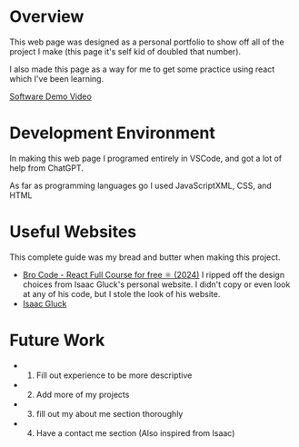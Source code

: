 # Overview

This web page was designed as a personal portfolio to show off all of the project I make (this page it's self kid of doubled that number).

I also made this page as a way for me to get some practice using react which I've been learning.

[Software Demo Video](http://youtube.link.goes.here)

# Development Environment

In making this web page I programed entirely in VSCode, and got a lot of help from ChatGPT.

As far as programming languages go I used JavaScriptXML, CSS, and HTML
# Useful Websites

This complete guide was my bread and butter when making this project.
* [Bro Code - React Full Course for free ⚛️ (2024)](https://www.youtube.com/watch?v=CgkZ7MvWUAA)
I ripped off the design choices from Isaac Gluck's personal website. I didn't copy or even look at any of his code, but I stole the look of his website. 
* [Isaac Gluck](https://isaacgluck.com/)


# Future Work


* 1) Fill out experience to be more descriptive
* 2) Add more of my projects
* 3) fill out my about me section thoroughly
* 4) Have a contact me section (Also inspired from Isaac)